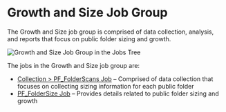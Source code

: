# Growth and Size Job Group

The Growth and Size job group is comprised of data collection, analysis, and reports that focus on
public folder sizing and growth.

![Growth and Size Job Group in the Jobs Tree](/img/product_docs/accessanalyzer/admin/hostmanagement/jobstree.webp)

The jobs in the Growth and Size job group are:

- [Collection > PF_FolderScans Job](/docs/accessanalyzer/12.0/solutions/exchange/publicfolders/growthsize/pf-folderscans.md) – Comprised of data collection that focuses
  on collecting sizing information for each public folder
- [PF_FolderSize Job](/docs/accessanalyzer/12.0/solutions/exchange/publicfolders/growthsize/pf-foldersize.md) – Provides details related to public folder sizing and
  growth
